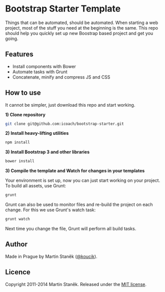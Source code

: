 Bootstrap Starter Template
==========================

Things that can be automated, should be automated. When starting a web project, most of the stuff you need at the beginning is the same. This repo should help you quickly set up new Boostrap based project and get you going.

## Features

* Install components with Bower
* Automate tasks with Grunt
* Concatenate, minify and compress JS and CSS

## How to use

It cannot be simpler, just download this repo and start working.

**1) Clone repository**

```sh
git clone git@github.com:icoach/bootstrap-starter.git
```

**2) Install heavy-lifting utilities**

```sh
npm install
```

**3) Install Bootstrap 3 and other libraries**

```sh
bower install
```

**3) Compile the template and Watch for changes in your templates**

Your environment is set up, now you can just start working on your project. To build all assets, use Grunt:

```sh
grunt
```

Grunt can also be used to monitor files and re-build the project on each change. For this we use Grunt's watch task:

```sh
grunt watch
```

Next time you change the file, Grunt will perform all build tasks.

## Author

Made in Prague by Martin Staněk ([@koucik](https://twitter.com/koucik)).

## Licence

Copyright 2011-2014 Martin Staněk. Released under the [MIT license](https://github.com/icoach/bootstrap-starter/blob/master/LICENCE).

